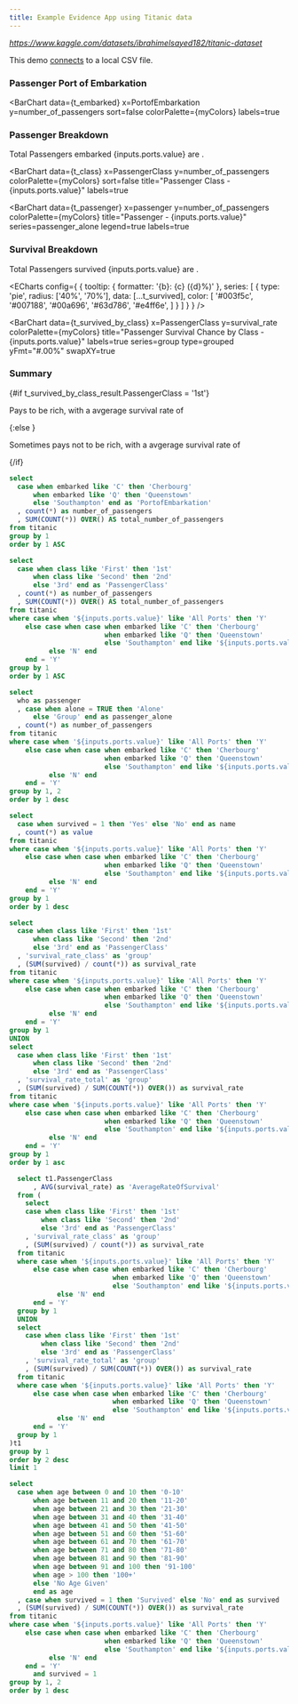 ```yaml
---
title: Example Evidence App using Titanic data
---
```


_https://www.kaggle.com/datasets/ibrahimelsayed182/titanic-dataset_

This demo [connects](/settings) to a local CSV file.

<BigValue data={t_embarked} value=total_number_of_passengers/>

### Passenger Port of Embarkation

<script>
    let myColors = [
        '#003f5c',
        '#007188',
        '#00a696',
        '#63d786',
        '#e4ff6e',
    ]
</script>

<BarChart 
  data={t_embarked} 
  x=PortofEmbarkation
  y=number_of_passengers 
  sort=false
  colorPalette={myColors}
  labels=true
>
</BarChart>

<Dropdown data={t_embarked} name=ports value=PortofEmbarkation>
    <DropdownOption value="All Ports" valueLabel="All Ports"/>
</Dropdown>

### Passenger Breakdown

Total Passengers embarked {inputs.ports.value} are **<Value data={t_class} column=total_number_of_passengers/>**.

<BarChart 
  data={t_class} 
  x=PassengerClass
  y=number_of_passengers 
  colorPalette={myColors}
  sort=false
  title="Passenger Class - {inputs.ports.value}"
  labels=true
>
</BarChart>

<BarChart 
  data={t_passenger} 
  x=passenger
  y=number_of_passengers 
  colorPalette={myColors}
  title="Passenger - {inputs.ports.value}"
  series=passenger_alone
  legend=true
  labels=true
>
</BarChart>

### Survival Breakdown

Total Passengers survived {inputs.ports.value} are **<Value data={t_survived} column=value/>**.

<ECharts config={
    {
        tooltip: {
            formatter: '{b}: {c} ({d}%)'
        },
      series: [
        {
          type: 'pie',
          radius: ['40%', '70%'],
          data: [...t_survived],
          color: [
              '#003f5c',
              '#007188',
              '#00a696',
              '#63d786',
              '#e4ff6e',
      ]
        }
      ]
      }
    }
/>

<BarChart 
  data={t_survived_by_class} 
  x=PassengerClass
  y=survival_rate 
  colorPalette={myColors}
  title="Passenger Survival Chance by Class - {inputs.ports.value}"
  labels=true
  series=group 
  type=grouped
  yFmt="#.00%"
  swapXY=true
>
</BarChart>

<Heatmap 
    data={t_survived_age} 
    x=survived 
    y=age 
    value=survival_rate 
    valueFmt="#.00%"
    colorPalette={myColors}
    title="Passengers Survival Chance by Age - {inputs.ports.value}"
/>

### Summary

{#if t_survived_by_class_result.PassengerClass = '1st'}

Pays to be rich, with a avgerage survival rate of <Value data={t_survived_by_class_result} column=AverageRateOfSurvival fmt="#.00%"/>

{:else }

Sometimes pays not to be rich, with a avgerage survival rate of <Value data={t_survived_by_class_result} column=AverageRateOfSurvival fmt="#.00%"/>

{/if}

```sql t_embarked
select
  case when embarked like 'C' then 'Cherbourg'
      when embarked like 'Q' then 'Queenstown'
      else 'Southampton' end as 'PortofEmbarkation'
  , count(*) as number_of_passengers
  , SUM(COUNT(*)) OVER() AS total_number_of_passengers
from titanic
group by 1 
order by 1 ASC
```

```sql t_class
select
  case when class like 'First' then '1st'
      when class like 'Second' then '2nd'
      else '3rd' end as 'PassengerClass'
  , count(*) as number_of_passengers
  , SUM(COUNT(*)) OVER() AS total_number_of_passengers
from titanic
where case when '${inputs.ports.value}' like 'All Ports' then 'Y'
    else case when case when embarked like 'C' then 'Cherbourg'
                        when embarked like 'Q' then 'Queenstown'
                        else 'Southampton' end like '${inputs.ports.value}' then 'Y'
          else 'N' end
    end = 'Y'
group by 1 
order by 1 ASC
```

```sql t_passenger
select
  who as passenger
  , case when alone = TRUE then 'Alone'
      else 'Group' end as passenger_alone
  , count(*) as number_of_passengers
from titanic
where case when '${inputs.ports.value}' like 'All Ports' then 'Y'
    else case when case when embarked like 'C' then 'Cherbourg'
                        when embarked like 'Q' then 'Queenstown'
                        else 'Southampton' end like '${inputs.ports.value}' then 'Y'
          else 'N' end
    end = 'Y'
group by 1, 2
order by 1 desc
```

```sql t_survived
select
  case when survived = 1 then 'Yes' else 'No' end as name
  , count(*) as value
from titanic
where case when '${inputs.ports.value}' like 'All Ports' then 'Y'
    else case when case when embarked like 'C' then 'Cherbourg'
                        when embarked like 'Q' then 'Queenstown'
                        else 'Southampton' end like '${inputs.ports.value}' then 'Y'
          else 'N' end
    end = 'Y'
group by 1 
order by 1 desc
```

```sql t_survived_by_class
select
  case when class like 'First' then '1st'
      when class like 'Second' then '2nd'
      else '3rd' end as 'PassengerClass'
  , 'survival_rate_class' as 'group'
  , (SUM(survived) / count(*)) as survival_rate
from titanic
where case when '${inputs.ports.value}' like 'All Ports' then 'Y'
    else case when case when embarked like 'C' then 'Cherbourg'
                        when embarked like 'Q' then 'Queenstown'
                        else 'Southampton' end like '${inputs.ports.value}' then 'Y'
          else 'N' end
    end = 'Y'
group by 1
UNION
select
  case when class like 'First' then '1st'
      when class like 'Second' then '2nd'
      else '3rd' end as 'PassengerClass'
  , 'survival_rate_total' as 'group'
  , (SUM(survived) / SUM(COUNT(*)) OVER()) as survival_rate
from titanic
where case when '${inputs.ports.value}' like 'All Ports' then 'Y'
    else case when case when embarked like 'C' then 'Cherbourg'
                        when embarked like 'Q' then 'Queenstown'
                        else 'Southampton' end like '${inputs.ports.value}' then 'Y'
          else 'N' end
    end = 'Y'
group by 1
order by 1 asc
```

```sql t_survived_by_class_result
  select t1.PassengerClass
      , AVG(survival_rate) as 'AverageRateOfSurvival'
  from (
    select
    case when class like 'First' then '1st'
        when class like 'Second' then '2nd'
        else '3rd' end as 'PassengerClass'
    , 'survival_rate_class' as 'group'
    , (SUM(survived) / count(*)) as survival_rate
  from titanic
  where case when '${inputs.ports.value}' like 'All Ports' then 'Y'
      else case when case when embarked like 'C' then 'Cherbourg'
                          when embarked like 'Q' then 'Queenstown'
                          else 'Southampton' end like '${inputs.ports.value}' then 'Y'
            else 'N' end
      end = 'Y'
  group by 1
  UNION
  select
    case when class like 'First' then '1st'
        when class like 'Second' then '2nd'
        else '3rd' end as 'PassengerClass'
    , 'survival_rate_total' as 'group'
    , (SUM(survived) / SUM(COUNT(*)) OVER()) as survival_rate
  from titanic
  where case when '${inputs.ports.value}' like 'All Ports' then 'Y'
      else case when case when embarked like 'C' then 'Cherbourg'
                          when embarked like 'Q' then 'Queenstown'
                          else 'Southampton' end like '${inputs.ports.value}' then 'Y'
            else 'N' end
      end = 'Y'
  group by 1
)t1
group by 1
order by 2 desc
limit 1
```

```sql t_survived_age
select
  case when age between 0 and 10 then '0-10'
      when age between 11 and 20 then '11-20'
      when age between 21 and 30 then '21-30'
      when age between 31 and 40 then '31-40'
      when age between 41 and 50 then '41-50'
      when age between 51 and 60 then '51-60'
      when age between 61 and 70 then '61-70'
      when age between 71 and 80 then '71-80'
      when age between 81 and 90 then '81-90'
      when age between 91 and 100 then '91-100'
      when age > 100 then '100+'
      else 'No Age Given'
      end as age
  , case when survived = 1 then 'Survived' else 'No' end as survived
  , (SUM(survived) / SUM(COUNT(*)) OVER()) as survival_rate
from titanic
where case when '${inputs.ports.value}' like 'All Ports' then 'Y'
    else case when case when embarked like 'C' then 'Cherbourg'
                        when embarked like 'Q' then 'Queenstown'
                        else 'Southampton' end like '${inputs.ports.value}' then 'Y'
          else 'N' end
    end = 'Y'
      and survived = 1
group by 1, 2
order by 1 desc
```
